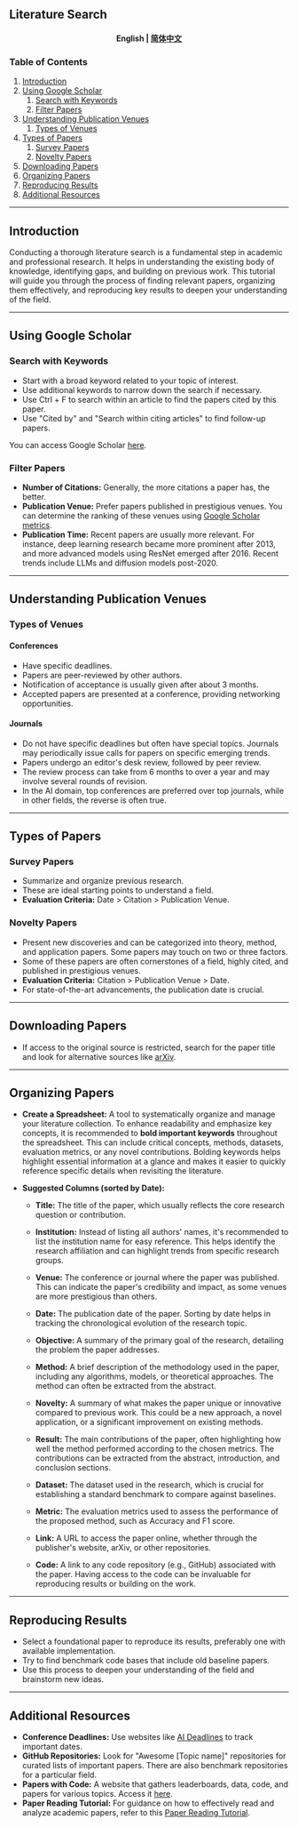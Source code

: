 ## Literature Search
<h4 align="center">
    <p>
        <b>English</b> |
        <a href="https://github.com/Collaborative-AI/tutorial/blob/main/Literature%20Search/README_zh.md">简体中文</a>
    </p>
</h4>

### Table of Contents

1. [Introduction](#introduction)
2. [Using Google Scholar](#using-google-scholar)
   1. [Search with Keywords](#search-with-keywords)
   2. [Filter Papers](#filter-papers)
3. [Understanding Publication Venues](#understanding-publication-venues)
   1. [Types of Venues](#types-of-venues)
4. [Types of Papers](#types-of-papers)
   1. [Survey Papers](#survey-papers)
   2. [Novelty Papers](#novelty-papers)
5. [Downloading Papers](#downloading-papers)
6. [Organizing Papers](#organizing-papers)
7. [Reproducing Results](#reproducing-results)
8. [Additional Resources](#additional-resources)

---

## Introduction

Conducting a thorough literature search is a fundamental step in academic and professional research. It helps in understanding the existing body of knowledge, identifying gaps, and building on previous work. This tutorial will guide you through the process of finding relevant papers, organizing them effectively, and reproducing key results to deepen your understanding of the field.

---

## Using Google Scholar

### Search with Keywords
- Start with a broad keyword related to your topic of interest.
- Use additional keywords to narrow down the search if necessary.
- Use Ctrl + F to search within an article to find the papers cited by this paper.
- Use "Cited by" and "Search within citing articles" to find follow-up papers.

You can access Google Scholar [here](https://scholar.google.com).

### Filter Papers
- **Number of Citations:** Generally, the more citations a paper has, the better.
- **Publication Venue:** Prefer papers published in prestigious venues. You can determine the ranking of these venues using [Google Scholar metrics](https://scholar.google.com/citations?view_op=top_venues&hl=en).
- **Publication Time:** Recent papers are usually more relevant. For instance, deep learning research became more prominent after 2013, and more advanced models using ResNet emerged after 2016. Recent trends include LLMs and diffusion models post-2020.

---

## Understanding Publication Venues

### Types of Venues

#### Conferences
- Have specific deadlines.
- Papers are peer-reviewed by other authors.
- Notification of acceptance is usually given after about 3 months.
- Accepted papers are presented at a conference, providing networking opportunities.

#### Journals
- Do not have specific deadlines but often have special topics. Journals may periodically issue calls for papers on specific emerging trends.
- Papers undergo an editor's desk review, followed by peer review.
- The review process can take from 6 months to over a year and may involve several rounds of revision.
- In the AI domain, top conferences are preferred over top journals, while in other fields, the reverse is often true.

---

## Types of Papers

### Survey Papers
- Summarize and organize previous research.
- These are ideal starting points to understand a field.
- **Evaluation Criteria:** Date > Citation > Publication Venue.

### Novelty Papers
- Present new discoveries and can be categorized into theory, method, and application papers. Some papers may touch on two or three factors.
- Some of these papers are often cornerstones of a field, highly cited, and published in prestigious venues.
- **Evaluation Criteria:** Citation > Publication Venue > Date.
- For state-of-the-art advancements, the publication date is crucial.

---

## Downloading Papers

- If access to the original source is restricted, search for the paper title and look for alternative sources like [arXiv](https://arxiv.org/).

---

## Organizing Papers

- **Create a Spreadsheet:** A tool to systematically organize and manage your literature collection. To enhance readability and emphasize key concepts, it is recommended to **bold important keywords** throughout the spreadsheet. This can include critical concepts, methods, datasets, evaluation metrics, or any novel contributions. Bolding keywords helps highlight essential information at a glance and makes it easier to quickly reference specific details when revisiting the literature.
  
- **Suggested Columns (sorted by Date):** 

  - **Title:** The title of the paper, which usually reflects the core research question or contribution.
  
  - **Institution:** Instead of listing all authors' names, it's recommended to list the institution name for easy reference. This helps identify the research affiliation and can highlight trends from specific research groups.
  
  - **Venue:** The conference or journal where the paper was published. This can indicate the paper's credibility and impact, as some venues are more prestigious than others.
  
  - **Date:** The publication date of the paper. Sorting by date helps in tracking the chronological evolution of the research topic.
  
  - **Objective:** A summary of the primary goal of the research, detailing the problem the paper addresses.
  
  - **Method:** A brief description of the methodology used in the paper, including any algorithms, models, or theoretical approaches. The method can often be extracted from the abstract.

  - **Novelty:** A summary of what makes the paper unique or innovative compared to previous work. This could be a new approach, a novel application, or a significant improvement on existing methods.
  
  - **Result:** The main contributions of the paper, often highlighting how well the method performed according to the chosen metrics. The contributions can be extracted from the abstract, introduction, and conclusion sections.
  
  - **Dataset:** The dataset used in the research, which is crucial for establishing a standard benchmark to compare against baselines.

  - **Metric:** The evaluation metrics used to assess the performance of the proposed method, such as Accuracy and F1 score.
  
  - **Link:** A URL to access the paper online, whether through the publisher's website, arXiv, or other repositories.
  
  - **Code:** A link to any code repository (e.g., GitHub) associated with the paper. Having access to the code can be invaluable for reproducing results or building on the work.

---

## Reproducing Results

- Select a foundational paper to reproduce its results, preferably one with available implementation.
- Try to find benchmark code bases that include old baseline papers.
- Use this process to deepen your understanding of the field and brainstorm new ideas.

---

## Additional Resources

- **Conference Deadlines:** Use websites like [AI Deadlines](https://aideadlin.es/) to track important dates.
- **GitHub Repositories:** Look for "Awesome [Topic name]" repositories for curated lists of important papers. There are also benchmark repositories for a particular field.
- **Papers with Code:** A website that gathers leaderboards, data, code, and papers for various topics. Access it [here](https://paperswithcode.com/).
- **Paper Reading Tutorial:** For guidance on how to effectively read and analyze academic papers, refer to this [Paper Reading Tutorial](https://github.com/Collaborative-AI/tutorial/blob/main/Paper%20Reading/README.md).
